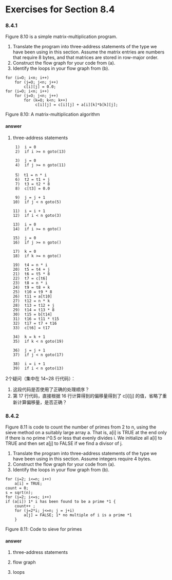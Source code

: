 # Exercises for Section 8.4

### 8.4.1

Figure 8.10 is a simple matrix-multiplication program.

1. Translate the program into three-address statements of the type we have been using in this section. Assume the matrix entries are numbers that require 8 bytes, and that matrices are stored in row-major order.
2. Construct the flow graph for your code from (a).
3. Identify the loops in your flow graph from (b).

```
for (i=O; i<n; i++)
    for (j=O; j<n; j++)
        c[i][j] = 0.0;
for (i=O; i<n; i++)
    for (j=O; j<n; j++)
        for (k=O; k<n; k++)
            ￼c[i][j] = c[i][j] + a[i][k]*b[k][j];
```

Figure 8.10: A matrix-multiplication algorithm

#### answer

1. three-address statements

    ```
     1)  i = 0
     2)  if i >= n goto(13)

     3)  j = 0
     4)  if j >= n goto(11)

     5） t1 = n * i
     6)  t2 = t1 + j
     7)  t3 = t2 * 8
     8)  c[t3] = 0.0

     9)  j = j + 1
    10)  if j < n goto(5)

    11)  i = i + 1
    12)  if i < n goto(3)

    13)  i = 0
    14)  if i >= n goto()

    15)  j = 0
    16)  if j >= n goto()

    17)  k = 0
    18)  if k >= n goto()

    19)  t4 = n * i
    20)  t5 = t4 + j
    21)  t6 = t5 * 8
    22)  t7 = c[t6]
    23)  t8 = n * i
    24)  t9 = t8 + k
    25)  t10 = t9 * 8
    26)  t11 = a[t10]
    27)  t12 = n * k
    28)  t13 = t12 + j
    29)  t14 = t13 * 8
    30)  t15 = b[t14]
    31)  t16 = t11 * t15
    32)  t17 = t7 + t16
    33)  c[t6] = t17

    34)  k = k + 1
    35)  if k < n goto(19)

    36)  j = j + 1
    37)  if j < n goto(17)

    38)  i = i + 1
    39)  if i < n goto(13)
    ```

2个疑问（集中在 14~28 行代码）：

1. 这段代码是否使用了正确的处理顺序？
2. 第 17 行代码，直接根据 16 行计算得到的偏移量得到了 c[i][j] 的值，省略了重新计算偏移量，是否正确？

### 8.4.2

Figure 8.11 is code to count the number of primes from 2 to n, using the sieve method on a suitably large array a. That is, a[i] is TRUE at the end only if there is no prime i^0.5 or less that evenly divides i. We initialize all a[i] to TRUE and then set a[j] to FALSE if we find a divisor of j.

1. Translate the program into three-address statements of the type we have been using in this section. Assume integers require 4 bytes.
2. Construct the flow graph for your code from (a).
3. Identify the loops in your flow graph from (b).

```
for (i=2; i<=n; i++)
    a[i] = TRUE;
count = 0;
s = sqrt(n);
for (i=2; i<=s; i++)
if (a[i]) 1* i has been found to be a prime *1 {
    count++ ;
    for (j=2*i; j<=n; j = j+i)
        a[j] = FALSE; 1* no multiple of i is a prime *1
    }
```

Figure 8.11: Code to sieve for primes

#### answer

1. three-address statements

2. flow graph

3. loops








